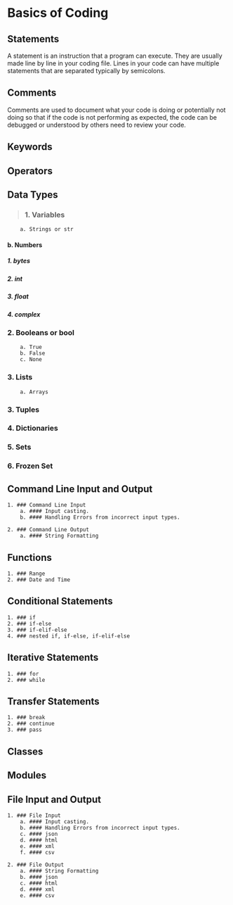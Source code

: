 # Basics of Coding

## Statements
A statement is an instruction that a program can execute. They are usually made line by line in your coding file. Lines in your code can have multiple statements that are separated typically by semicolons.

## Comments
Comments are used to document what your code is doing or potentially not doing so that if the code is not performing as expected, the code can be debugged or understood by others need to review your code.

## Keywords

## Operators

## Data Types

> ### 1. Variables
        a. Strings or str
####        b. Numbers
#####           1. bytes
#####           2. int
#####           3. float
#####           4. complex
###    2. Booleans or bool
        a. True
        b. False
        c. None
      
###    3. Lists
        a. Arrays
          
###    3. Tuples
###    4. Dictionaries
###    5. Sets
###    6. Frozen Set

## Command Line Input and Output
    1. ### Command Line Input
        a. #### Input casting.
        b. #### Handling Errors from incorrect input types.
      
    2. ### Command Line Output
        a. #### String Formatting

## Functions
    1. ### Range
    2. ### Date and Time

## Conditional Statements
    1. ### if
    2. ### if-else
    3. ### if-elif-else
    4. ### nested if, if-else, if-elif-else

## Iterative Statements
    1. ### for
    2. ### while

## Transfer Statements
    1. ### break
    2. ### continue
    3. ### pass

## Classes

## Modules

## File Input and Output
    1. ### File Input
        a. #### Input casting.
        b. #### Handling Errors from incorrect input types.
        c. #### json
        d. #### html
        e. #### xml
        f. #### csv
      
    2. ### File Output
        a. #### String Formatting
        b. #### json
        c. #### html
        d. #### xml
        e. #### csv

